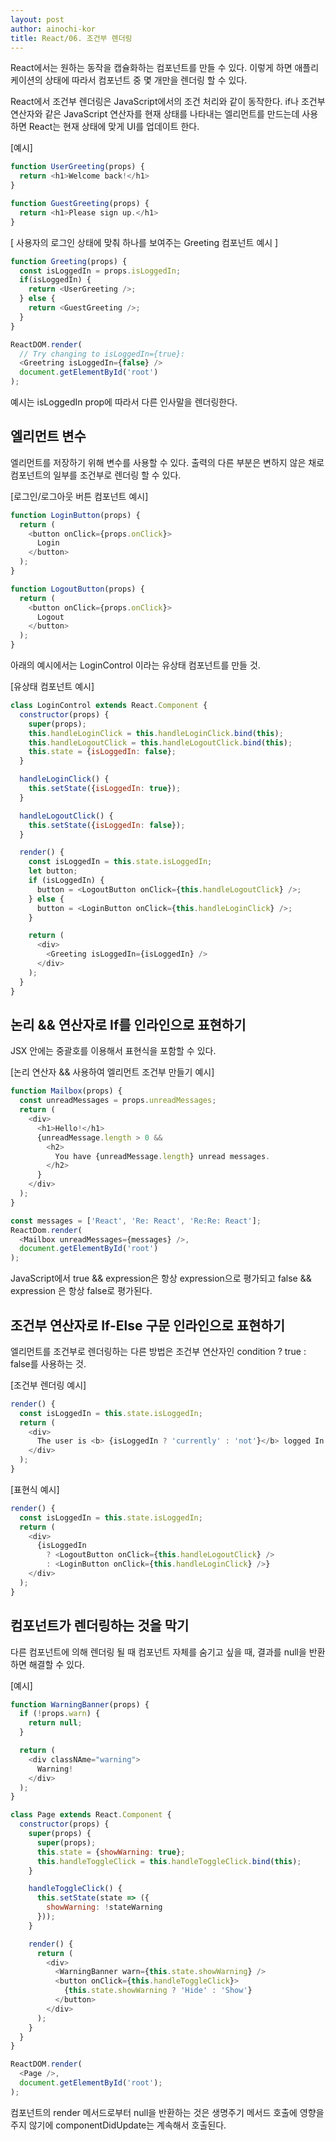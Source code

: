```yaml
---
layout: post
author: ainochi-kor
title: React/06. 조건부 렌더링
---
```


React에서는 원하는 동작을 캡슐화하는 컴포넌트를 만들 수 있다. 이렇게 하면 애플리케이션의 상태에 따라서 컴포넌트 중 몇 개만을 렌더링 할 수 있다.

React에서 조건부 렌더링은 JavaScript에서의 조건 처리와 같이 동작한다. if나 조건부 연산자와 같은 JavaScript 연산자를 현재 상태를 나타내는 엘리먼트를 만드는데 사용하면 React는 현재 상태에 맞게 UI를 업데이트 한다.

[예시]

``` js
function UserGreeting(props) {
  return <h1>Welcome back!</h1>
}

function GuestGreeting(props) {
  return <h1>Please sign up.</h1>
}
```

[ 사용자의 로그인 상태에 맞춰 하나를 보여주는 Greeting 컴포넌트 예시 ]

``` js
function Greeting(props) {
  const isLoggedIn = props.isLoggedIn;
  if(isLoggedIn) {
    return <UserGreeting />;
  } else {
    return <GuestGreeting />;
  }
}

ReactDOM.render(
  // Try changing to isLoggedIn={true}:
  <Greetring isLoggedIn={false} />
  document.getElementById('root')
);
```

예시는 isLoggedIn prop에 따라서 다른 인사말을 렌더링한다.

## **엘리먼트 변수**

엘리먼트를 저장하기 위해 변수를 사용할 수 있다. 출력의 다른 부분은 변하지 않은 채로 컴포넌트의 일부를 조건부로 렌더링 할 수 있다.

[로그인/로그아웃 버튼 컴포넌트 예시]

``` js
function LoginButton(props) {
  return (
    <button onClick={props.onClick}>
      Login
    </button>
  );
}

function LogoutButton(props) {
  return (
    <button onClick={props.onClick}>
      Logout
    </button>
  );
}
```
  
아래의 예시에서는 LoginControl 이라는 유상태 컴포넌트를 만들 것.

[유상태 컴포넌트 예시]

``` js
class LoginControl extends React.Component {
  constructor(props) {
    super(props);
    this.handleLoginClick = this.handleLoginClick.bind(this);
    this.handleLogoutClick = this.handleLogoutClick.bind(this);
    this.state = {isLoggedIn: false};
  }

  handleLoginClick() {
    this.setState({isLoggedIn: true});
  }

  handleLogoutClick() {
    this.setState({isLoggedIn: false});
  }

  render() {
    const isLoggedIn = this.state.isLoggedIn;
    let button;
    if (isLoggedIn) {
      button = <LogoutButton onClick={this.handleLogoutClick} />;
    } else {
      button = <LoginButton onClick={this.handleLoginClick} />;
    }

    return (
      <div>
        <Greeting isLoggedIn={isLoggedIn} />
      </div>
    );
  }
}

```

## **논리 && 연산자로 If를 인라인으로 표현하기**

JSX 안에는 중괄호를 이용해서 표현식을 포함할 수 있다.

[논리 연산자 && 사용하여 엘리먼트 조건부 만들기 예시]

``` js
function Mailbox(props) {
  const unreadMessages = props.unreadMessages;
  return (
    <div>
      <h1>Hello!</h1>
      {unreadMessage.length > 0 && 
        <h2>
          You have {unreadMessage.length} unread messages.
        </h2>  
      }
    </div>
  );
}

const messages = ['React', 'Re: React', 'Re:Re: React'];
ReactDom.render(
  <Mailbox unreadMessages={messages} />,
  document.getElementById('root')
);
```

JavaScript에서 true && expression은 항상 expression으로 평가되고 false && expression 은 항상 false로 평가된다.

## **조건부 연산자로 If-Else 구문 인라인으로 표현하기**

엘리먼트를 조건부로 렌더링하는 다른 방법은 조건부 연산자인 condition ? true : false를 사용하는 것.

[조건부 렌더링 예시]

``` js
render() {
  const isLoggedIn = this.state.isLoggedIn;
  return (
    <div>
      The user is <b> {isLoggedIn ? 'currently' : 'not'}</b> logged In.
    </div>
  );
}
```

[표현식 예시]

``` js
render() {
  const isLoggedIn = this.state.isLoggedIn;
  return (
    <div>
      {isLoggedIn
        ? <LogoutButton onClick={this.handleLogoutClick} />
        : <LoginButton onClick={this.handleLoginClick} />}
    </div>
  );
}
```

## **컴포넌트가 렌더링하는 것을 막기**

다른 컴포넌트에 의해 렌더링 될 때 컴포넌트 자체를 숨기고 싶을 때, 결과를 null을 반환하면 해결할 수 있다.

[예시]

``` js
function WarningBanner(props) {
  if (!props.warn) {
    return null;
  }

  return (
    <div classNAme="warning">
      Warning!
    </div>
  );
}

class Page extends React.Component {
  constructor(props) {
    super(props) {
      super(props);
      this.state = {showWarning: true};
      this.handleToggleClick = this.handleToggleClick.bind(this);
    }

    handleToggleClick() {
      this.setState(state => ({
        showWarning: !stateWarning
      }));
    }

    render() {
      return (
        <div>
          <WarningBanner warn={this.state.showWarning} />
          <button onClick={this.handleToggleClick}>
            {this.state.showWarning ? 'Hide' : 'Show'}
          </button>
        </div>
      );
    }
  }
}

ReactDOM.render(
  <Page />,
  document.getElementById('root');
);
```

컴포넌트의 render 메서드로부터 null을 반환하는 것은 생명주기 메서드 호출에 영향을 주지 않기에 componentDidUpdate는 계속해서 호출된다.